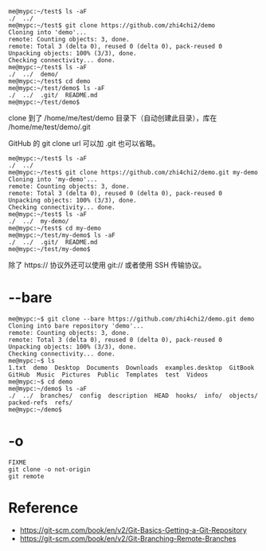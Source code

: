 
    me@mypc:~/test$ ls -aF
    ./  ../
    me@mypc:~/test$ git clone https://github.com/zhi4chi2/demo
    Cloning into 'demo'...
    remote: Counting objects: 3, done.
    remote: Total 3 (delta 0), reused 0 (delta 0), pack-reused 0
    Unpacking objects: 100% (3/3), done.
    Checking connectivity... done.
    me@mypc:~/test$ ls -aF
    ./  ../  demo/
    me@mypc:~/test$ cd demo
    me@mypc:~/test/demo$ ls -aF
    ./  ../  .git/  README.md
    me@mypc:~/test/demo$ 


clone 到了 /home/me/test/demo 目录下（自动创建此目录），库在 /home/me/test/demo/.git


GitHub 的 git clone url 可以加 .git 也可以省略。

    me@mypc:~/test$ ls -aF
    ./  ../
    me@mypc:~/test$ git clone https://github.com/zhi4chi2/demo.git my-demo
    Cloning into 'my-demo'...
    remote: Counting objects: 3, done.
    remote: Total 3 (delta 0), reused 0 (delta 0), pack-reused 0
    Unpacking objects: 100% (3/3), done.
    Checking connectivity... done.
    me@mypc:~/test$ ls -aF
    ./  ../  my-demo/
    me@mypc:~/test$ cd my-demo
    me@mypc:~/test/my-demo$ ls -aF
    ./  ../  .git/  README.md
    me@mypc:~/test/my-demo$ 


除了 https:// 协议外还可以使用 git:// 或者使用 SSH 传输协议。


# --bare

    me@mypc:~$ git clone --bare https://github.com/zhi4chi2/demo.git demo
    Cloning into bare repository 'demo'...
    remote: Counting objects: 3, done.
    remote: Total 3 (delta 0), reused 0 (delta 0), pack-reused 0
    Unpacking objects: 100% (3/3), done.
    Checking connectivity... done.
    me@mypc:~$ ls
    1.txt  demo  Desktop  Documents  Downloads  examples.desktop  GitBook  GitHub  Music  Pictures  Public  Templates  test  Videos
    me@mypc:~$ cd demo
    me@mypc:~/demo$ ls -aF
    ./  ../  branches/  config  description  HEAD  hooks/  info/  objects/  packed-refs  refs/
    me@mypc:~/demo$ 


# -o

    FIXME
    git clone -o not-origin
    git remote


# Reference
- https://git-scm.com/book/en/v2/Git-Basics-Getting-a-Git-Repository
- https://git-scm.com/book/en/v2/Git-Branching-Remote-Branches